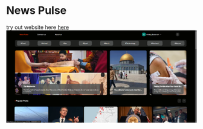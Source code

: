 # **News Pulse**

try out website here [here](https://news-pulse-livid.vercel.app/)
![screen shot](./Screenshot1.png)
